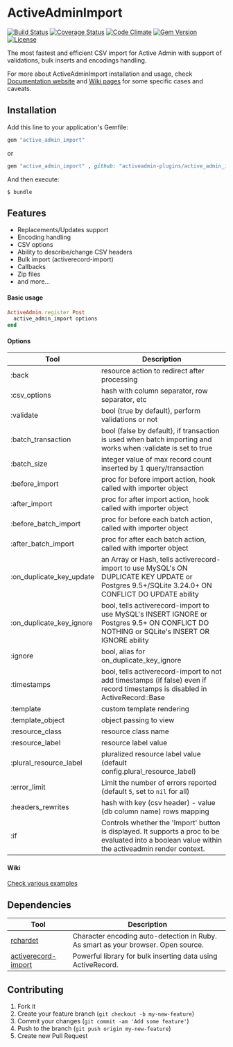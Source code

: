 # ActiveAdminImport

[![Build Status   ][build_badge]][build_link]
[![Coverage Status][coveralls_badge]][coveralls_link]
[![Code Climate   ][codeclimate_badge]][codeclimate_link]
[![Gem Version    ][rubygems_badge]][rubygems_link]
[![License        ][license_badge]][license_link]


The most fastest and efficient CSV import for Active Admin with support of validations, bulk inserts and encodings handling.

For more about ActiveAdminImport installation and usage, check [Documentation website](http://activeadmin-plugins.github.io/active_admin_import/) and [Wiki pages](https://github.com/activeadmin-plugins/active_admin_import/wiki) for some specific cases and caveats.


## Installation

Add this line to your application's Gemfile:

```ruby
gem "active_admin_import"
```
or

```ruby
gem "active_admin_import" , github: "activeadmin-plugins/active_admin_import"
```

And then execute:

    $ bundle


## Features
* Replacements/Updates support
* Encoding handling
* CSV options
* Ability to describe/change CSV headers
* Bulk import (activerecord-import)
* Callbacks
* Zip files
* and more...


#### Basic usage

```ruby
ActiveAdmin.register Post
  active_admin_import options
end
```


#### Options
Tool                    | Description
---------------------   | -----------
:back                   |resource action to redirect after processing
:csv_options            |hash with column separator, row separator, etc
:validate               |bool (true by default), perform validations or not
:batch_transaction      |bool (false by default), if transaction is used when batch importing and works when :validate is set to true
:batch_size             |integer value of max  record count inserted by 1 query/transaction
:before_import          |proc for before import action, hook called with  importer object
:after_import           |proc for after import action, hook called with  importer object
:before_batch_import    |proc for before each batch action, called with  importer object
:after_batch_import     |proc for after each batch action, called with  importer object
:on_duplicate_key_update|an Array or Hash, tells activerecord-import to use MySQL's ON DUPLICATE KEY UPDATE or Postgres 9.5+/SQLite 3.24.0+ ON CONFLICT DO UPDATE ability
:on_duplicate_key_ignore|bool, tells activerecord-import to use MySQL's INSERT IGNORE or Postgres 9.5+ ON CONFLICT DO NOTHING or SQLite's INSERT OR IGNORE ability
:ignore                 |bool, alias for on_duplicate_key_ignore
:timestamps             |bool, tells activerecord-import to not add timestamps (if false) even if record timestamps is disabled in ActiveRecord::Base
:template               |custom template rendering
:template_object        |object passing to view
:resource_class         |resource class name
:resource_label         |resource label value
:plural_resource_label  |pluralized resource label value (default config.plural_resource_label)
:error_limit            |Limit the number of errors reported (default `5`, set to `nil` for all)
:headers_rewrites       |hash with key (csv header) - value (db column name) rows mapping
:if                     |Controls whether the 'Import' button is displayed. It supports a proc to be evaluated into a boolean value within the activeadmin render context.



#### Wiki

[Check various examples](https://github.com/activeadmin-plugins/active_admin_import/wiki)

## Dependencies

Tool                  | Description
--------------------- | -----------
[rchardet]            | Character encoding auto-detection in Ruby. As smart as your browser. Open source.
[activerecord-import] | Powerful library for bulk inserting data using ActiveRecord.

[rchardet]: https://github.com/jmhodges/rchardet
[activerecord-import]: https://github.com/zdennis/activerecord-import

[build_badge]: https://github.com/activeadmin-plugins/active_admin_import/actions/workflows/test.yml/badge.svg
[build_link]: https://github.com/activeadmin-plugins/active_admin_import/actions
[coveralls_badge]: https://coveralls.io/repos/activeadmin-plugins/active_admin_import/badge.svg
[coveralls_link]: https://coveralls.io/github/activeadmin-plugins/active_admin_import
[codeclimate_badge]: https://codeclimate.com/github/activeadmin-plugins/active_admin_import/badges/gpa.svg
[codeclimate_link]: https://codeclimate.com/github/activeadmin-plugins/active_admin_import
[rubygems_badge]: https://badge.fury.io/rb/active_admin_import.svg
[rubygems_link]: https://rubygems.org/gems/active_admin_import
[license_badge]: http://img.shields.io/:license-mit-blue.svg
[license_link]: http://Fivell.mit-license.org


## Contributing

1. Fork it
2. Create your feature branch (`git checkout -b my-new-feature`)
3. Commit your changes (`git commit -am 'Add some feature'`)
4. Push to the branch (`git push origin my-new-feature`)
5. Create new Pull Request
